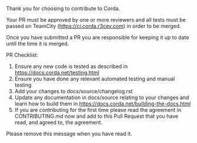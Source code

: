 Thank you for choosing to contribute to Corda.

Your PR must be approved by one or more reviewers and all tests must be passed on TeamCity (https://ci.corda.r3cev.com) 
in order to be merged. 

Once you have submitted a PR you are responsible for keeping it up to date until the time it is merged.

PR Checklist:

1. Ensure any new code is tested as described in https://docs.corda.net/testing.html
2. Ensure you have done any relevant automated testing and manual testing
3. Add your changes to docs/source/changelog.rst
4. Update any documentation in docs/source relating to your changes and learn how to build them in https://docs.corda.net/building-the-docs.html
5. If you are contributing for the first time please read the agreement in CONTRIBUTING.md now and add to this Pull Request that you have read, and agreed to, the agreement.
   
Please remove this message when you have read it.
